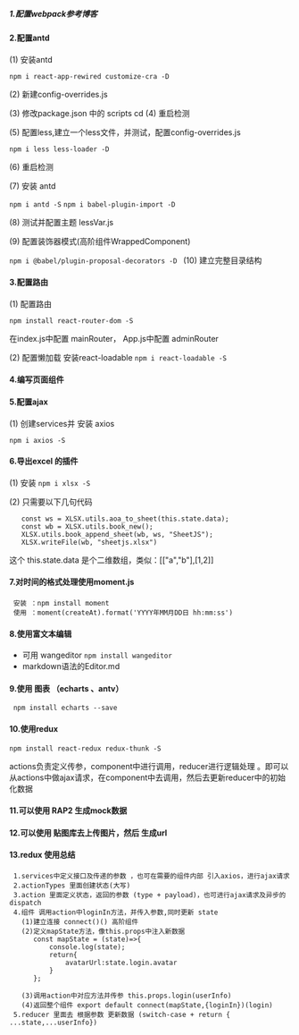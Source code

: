 ##### 1.配置webpack参考博客

#### 2.配置antd 

(1) 安装antd

 `npm i react-app-rewired customize-cra -D`

(2) 新建config-overrides.js

(3) 修改package.json 中的 scripts
cd
(4) 重启检测

(5) 配置less,建立一个less文件，并测试，配置config-overrides.js

`npm i less less-loader -D`

(6) 重启检测

(7) 安装 antd

`npm i antd -S`
`npm i babel-plugin-import -D`

(8) 测试并配置主题 lessVar.js 

(9) 配置装饰器模式(高阶组件WrappedComponent)

`npm i @babel/plugin-proposal-decorators -D
`
(10) 建立完整目录结构

#### 3.配置路由

(1) 配置路由

`npm install react-router-dom -S`

在index.js中配置 mainRouter，
App.js中配置 adminRouter


(2) 配置懒加载  安装react-loadable
`npm i react-loadable -S`

#### 4.编写页面组件


#### 5.配置ajax
 (1) 创建services并 安装 axios
 
 `npm i axios -S`
 
#### 6.导出excel 的插件
   (1) 安装 `npm i xlsx -S`
   
   (2) 只需要以下几句代码
   ```
      const ws = XLSX.utils.aoa_to_sheet(this.state.data);
      const wb = XLSX.utils.book_new();
      XLSX.utils.book_append_sheet(wb, ws, "SheetJS");
      XLSX.writeFile(wb, "sheetjs.xlsx")
   ```
   这个 this.state.data 是个二维数组，类似：[["a","b"],[1,2]]
#### 7.对时间的格式处理使用moment.js
    
     安装 ：npm install moment
     使用 ：moment(createAt).format('YYYY年MM月DD日 hh:mm:ss')
#### 8.使用富文本编辑
   - 可用 wangeditor
    `npm install wangeditor`  
   - markdown语法的Editor.md
    
#### 9.使用 图表 （echarts 、antv）
     npm install echarts --save
     
#### 10.使用redux
`npm install react-redux redux-thunk -S`

actions负责定义传参，component中进行调用，reducer进行逻辑处理
。即可以从actions中做ajax请求，在component中去调用，然后去更新reducer中的初始化数据

#### 11.可以使用 RAP2 生成mock数据

#### 12.可以使用 贴图库去上传图片，然后 生成url


#### 13.redux 使用总结
     1.services中定义接口及传递的参数 ，也可在需要的组件内部 引入axios，进行ajax请求  
     2.actionTypes 里面创建状态(大写)
     3.action 里面定义状态，返回的参数 (type + payload)，也可进行ajax请求及异步的dispatch
     4.组件 调用action中loginIn方法，并传入参数,同时更新 state 
       (1)建立连接 connect()() 高阶组件
       (2)定义mapState方法，像this.props中注入新数据
          const mapState = (state)=>{
              console.log(state);
              return{
                  avatarUrl:state.login.avatar
              }
          };
      
       (3)调用action中对应方法并传参 this.props.login(userInfo)   
       (4)返回整个组件 export default connect(mapState,{loginIn})(login)
     5.reducer 里面去 根据参数 更新数据 (switch-case + return { ...state,...userInfo})

